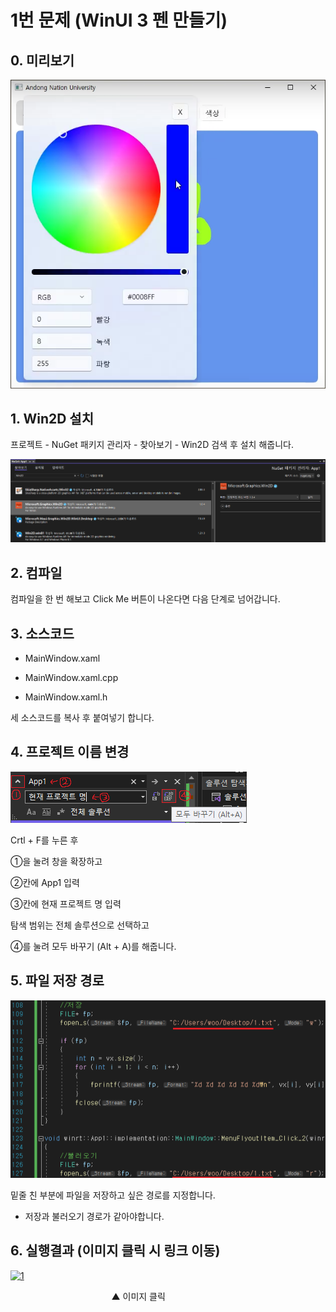 # 1번 문제 (WinUI 3 펜 만들기)

## 0. 미리보기

![1](/img/1.png)

## 1. Win2D 설치

프로젝트 - NuGet 패키지 관리자 - 찾아보기 - Win2D 검색 후 설치 해줍니다.

![3](/img/3.png)

## 2. 컴파일

컴파일을 한 번 해보고 Click Me 버튼이 나온다면 다음 단계로 넘어갑니다.

## 3. 소스코드

- MainWindow.xaml

- MainWindow.xaml.cpp

- MainWindow.xaml.h

세 소스코드를 복사 후 붙여넣기 합니다.

## 4. 프로젝트 이름 변경

![4](/img/4.png)

Crtl + F를 누른 후

①을 눌려 창을 확장하고

②칸에 App1 입력

③칸에 현재 프로젝트 명 입력

탐색 범위는 전체 솔루션으로 선택하고

④를 눌려 모두 바꾸기 (Alt + A)를 해줍니다.

## 5. 파일 저장 경로

![5](/img/5.png)

밑줄 친 부분에 파일을 저장하고 싶은 경로를 지정합니다.

* 저장과 불러오기 경로가 같아야합니다.

## 6. 실행결과 (이미지 클릭 시 링크 이동)

[![1](http://img.youtube.com/vi/OE3fk90Qfpc/0.jpg)](https://youtu.be/OE3fk90Qfpc?t=0s)

&nbsp;&nbsp;&nbsp;&nbsp;&nbsp;&nbsp;&nbsp;&nbsp;&nbsp;&nbsp;&nbsp;&nbsp;&nbsp;&nbsp;&nbsp;&nbsp;&nbsp;&nbsp;&nbsp;&nbsp;&nbsp;&nbsp;&nbsp;&nbsp;&nbsp;&nbsp;&nbsp;&nbsp;&nbsp;&nbsp;&nbsp;&nbsp;&nbsp;&nbsp;&nbsp;&nbsp;&nbsp;&nbsp;&nbsp;&nbsp; ▲ 이미지 클릭
